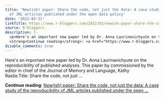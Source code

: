 ```yaml
---
title: 'New(ish) paper: Share the code, not just the data: A case study of the reproducibility
  of JML articles published under the open data policy'
date: '2022-03-31'
linkTitle: https://www.r-bloggers.com/2022/03/newish-paper-share-the-code-not-just-the-data-a-case-study-of-the-reproducibility-of-jml-articles-published-under-the-open-data-policy/
source: R-bloggers
description: |-
  <p>Here's an important new paper led by Dr. Anna Laurinavichyute on the reproducibility of published analyses. This paper by commissioned by the editor in chief of the Journal of Memory and Language, Kathy Rastle.Title: Share the code, not just ...</p>
  <strong>Continue reading</strong>: <a href="https://www.r-bloggers.com/2022/03/newish-paper-share-the-code-not-just-the-data-a-case-study-of-the-reproducibility-of-jml-articles-published-under-the-open-data-policy/">New(ish) paper: Share the code, not just the data: A case study of the reproducibility of JML articles published under the open ...
disable_comments: true
---
```

<p>Here's an important new paper led by Dr. Anna Laurinavichyute on the reproducibility of published analyses. This paper by commissioned by the editor in chief of the Journal of Memory and Language, Kathy Rastle.Title: Share the code, not just ...</p>
<strong>Continue reading</strong>: <a href="https://www.r-bloggers.com/2022/03/newish-paper-share-the-code-not-just-the-data-a-case-study-of-the-reproducibility-of-jml-articles-published-under-the-open-data-policy/">New(ish) paper: Share the code, not just the data: A case study of the reproducibility of JML articles published under the open ...